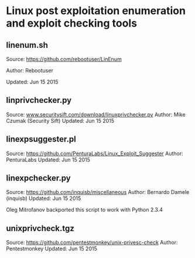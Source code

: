 # Linux post exploitation enumeration and exploit checking tools

## linenum.sh

Source: https://github.com/rebootuser/LinEnum

Author: Rebootuser

Updated: Jun 15 2015


## linprivchecker.py

Source: www.securitysift.com/download/linuxprivchecker.py
Author: Mike Czumak (Security Sift)
Updated: Jun 15 2015


## linexpsuggester.pl

Source: https://github.com/PenturaLabs/Linux_Exploit_Suggester
Author: PenturaLabs
Updated: Jun 15 2015


## linexpchecker.py

Source: https://github.com/inquisb/miscellaneous
Author: Bernardo Damele (inquisb)
Updated: Jun 15 2015

Oleg Mitrofanov backported this script to work with Python 2.3.4

## unixprivcheck.tgz

Source: https://github.com/pentestmonkey/unix-privesc-check
Author: Pentestmonkey
Updated: Jun 15 2015

